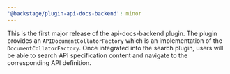 ```yaml
---
'@backstage/plugin-api-docs-backend': minor
---
```


This is the first major release of the api-docs-backend plugin. The plugin provides an `APIDocumentCollatorFactory` which is an implementation of the `DocumentCollatorFactory`. Once integrated into the search plugin, users will be able to search API specification content and navigate to the corresponding API definition.
